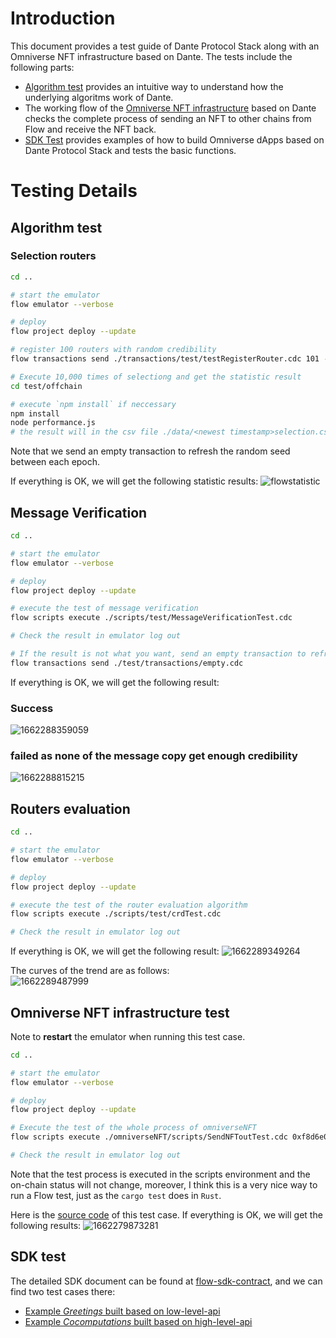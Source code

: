 # Introduction

This document provides a test guide of Dante Protocol Stack along with an Omniverse NFT infrastructure based on Dante. The tests include the following parts:
* [Algorithm test](#algorithm-test) provides an intuitive way to understand how the underlying algoritms work of Dante.
* The working flow of the [Omniverse NFT infrastructure](#omniverse-nft-infrastructure-test) based on Dante checks the complete process of sending an NFT to other chains from Flow and receive the NFT back.
* [SDK Test](#sdk-test) provides examples of how to build Omniverse dApps based on Dante Protocol Stack and tests the basic functions.

# Testing Details
## Algorithm test
### Selection routers
```sh
cd ..

# start the emulator
flow emulator --verbose

# deploy
flow project deploy --update

# register 100 routers with random credibility
flow transactions send ./transactions/test/testRegisterRouter.cdc 101 --gas-limit 10000

# Execute 10,000 times of selectiong and get the statistic result
cd test/offchain

# execute `npm install` if neccessary
npm install
node performance.js
# the result will in the csv file ./data/<newest timestamp>selection.csv
```
Note that we send an empty transaction to refresh the random seed between each epoch.

If everything is OK, we will get the following statistic results:
![flowstatistic](https://user-images.githubusercontent.com/83746881/188304733-bd1535d1-319e-4a19-85fe-342379cb191b.png)

## Message Verification
```sh
cd ..

# start the emulator
flow emulator --verbose

# deploy
flow project deploy --update

# execute the test of message verification
flow scripts execute ./scripts/test/MessageVerificationTest.cdc

# Check the result in emulator log out

# If the result is not what you want, send an empty transaction to refresh the random seed
flow transactions send ./test/transactions/empty.cdc
```

If everything is OK, we will get the following result:
### Success
![1662288359059](https://user-images.githubusercontent.com/83746881/188309763-d4da4e7e-d910-4635-9b41-1707e26817d2.png)
### failed as none of the message copy get enough credibility
![1662288815215](https://user-images.githubusercontent.com/83746881/188309783-d8b525fd-7690-40f6-b024-11819bbb2836.png)

## Routers evaluation
```sh
cd ..

# start the emulator
flow emulator --verbose

# deploy
flow project deploy --update

# execute the test of the router evaluation algorithm
flow scripts execute ./scripts/test/crdTest.cdc

# Check the result in emulator log out
```
If everything is OK, we will get the following result:
![1662289349264](https://user-images.githubusercontent.com/83746881/188310050-401c247e-61dc-4940-ad7b-d9cbe7bd762f.png)  

The curves of the trend are as follows:  
![1662289487999](https://user-images.githubusercontent.com/83746881/188310117-ec5de22b-05a6-4d39-be6e-52c7b4bab3db.png)

## Omniverse NFT infrastructure test

Note to **restart** the emulator when running this test case.

```sh
cd ..

# start the emulator
flow emulator --verbose

# deploy
flow project deploy --update

# Execute the test of the whole process of omniverseNFT
flow scripts execute ./omniverseNFT/scripts/SendNFToutTest.cdc 0xf8d6e0586b0a20c7

# Check the result in emulator log out

```
Note that the test process is executed in the scripts environment and the on-chain status will not change, moreover, I think this is a very nice way to run a Flow test, just as the `cargo test` does in `Rust`. 

Here is the [source code](../omniverseNFT/scripts/SendNFToutTest.cdc) of this test case.
If everything is OK, we will get the following results:
![1662279873281](https://user-images.githubusercontent.com/83746881/188304532-1df3bb23-d0af-43c8-b539-915cfbe44259.png)

## SDK test
The detailed SDK document can be found at [flow-sdk-contract](https://github.com/dantenetwork/flow-sdk/tree/main), and we can find two test cases there:  
* [Example *Greetings* built based on low-level-api](https://github.com/dantenetwork/flow-sdk/tree/main#classic-greetings-case)
* [Example *Cocomputations* built based on high-level-api](https://github.com/dantenetwork/flow-sdk/tree/main#classic-cooperate-computation-case)
